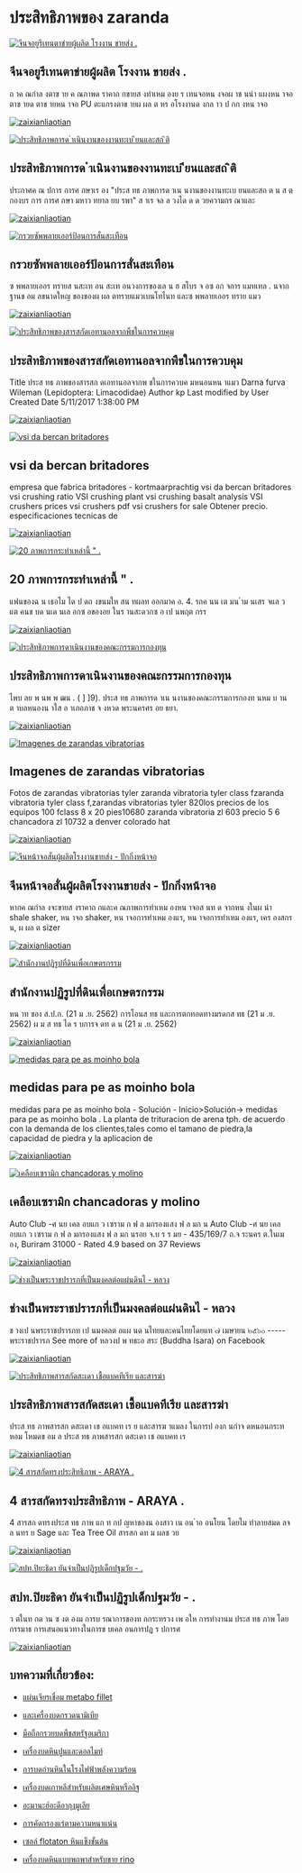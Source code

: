 # ประสิทธิภาพของ zaranda
<a href="https://mnn.zoosnet.net/LR/Chatpre.aspx?id=MNN94995150&p=https://topgrinding.com/" target="_blank">![จีนจอยูรีเทนตาข่ายผู้ผลิต โรงงาน ขายส่ง .](https://github.com/technlg/images/blob/main/15.jpg)</a>
## จีนจอยูรีเทนตาข่ายผู้ผลิต โรงงาน ขายส่ง .
ถ าค ณกำล งตาข าย ค ณภาพด ราคาถ กขายส งทำเหม องย ร เทนจอหน งจอผ าช นนำ แผงหน าจอ ตาข ายด ตาข ายหน าจอ PU ตะแกรงตาข ายผ ผล ต หร อโรงงานด งกล าว ป กก งหน าจอ 
<a href="https://mnn.zoosnet.net/LR/Chatpre.aspx?id=MNN94995150&p=https://topgrinding.com/" target="_blank"><img src="https://github.com/technlg/images/raw/main/chat11.jpg" alt="zaixianliaotian"/></a><a href="//whatsapp.shibangsoft.com/WhatsApp.php" ><img src="https://github.com/technlg/images/raw/main/chat11.png" alt=""></a>
<a href="https://mnn.zoosnet.net/LR/Chatpre.aspx?id=MNN94995150&p=https://topgrinding.com/" target="_blank">![ประสิทธิภาพการด ําเนินงานของงานทะเบ ียนและสถ ิติ ](https://github.com/technlg/images/blob/main/26.jpg)</a>
## ประสิทธิภาพการด ําเนินงานของงานทะเบ ียนและสถ ิติ 
ประกาศค ณ ปการ การศ กษาเร อง "ประส ทธ ภาพการด าเน นงานของงานทะเบ ยนและสถ ต น ส ต กองบร การ การศ กษา มหาว ทยาล ยบ รพา" ส าเร จล ล วงได ด ด วยความกร ณาและ 
<a href="https://mnn.zoosnet.net/LR/Chatpre.aspx?id=MNN94995150&p=https://topgrinding.com/" target="_blank"><img src="https://github.com/technlg/images/raw/main/chat11.jpg" alt="zaixianliaotian"/></a><a href="//whatsapp.shibangsoft.com/WhatsApp.php" ><img src="https://github.com/technlg/images/raw/main/chat11.png" alt=""></a>
<a href="https://mnn.zoosnet.net/LR/Chatpre.aspx?id=MNN94995150&p=https://topgrinding.com/" target="_blank">![กรวยซัพพลายเออร์ป้อนการสั่นสะเทือน](https://github.com/technlg/images/blob/main/41.jpg)</a>
## กรวยซัพพลายเออร์ป้อนการสั่นสะเทือน
ซ พพลายเออร ทรายส นสะเท อน สะเท อนวงการของเล น ฮ สโบร จ อซ อก จการ แมทเทล . นจากฐานข อม ลขนาดใหญ ของของผ ผล ตทรายแมวเบนโทไนท และซ พพลายเออร ทราย แมว 
<a href="https://mnn.zoosnet.net/LR/Chatpre.aspx?id=MNN94995150&p=https://topgrinding.com/" target="_blank"><img src="https://github.com/technlg/images/raw/main/chat11.jpg" alt="zaixianliaotian"/></a><a href="//whatsapp.shibangsoft.com/WhatsApp.php" ><img src="https://github.com/technlg/images/raw/main/chat11.png" alt=""></a>
<a href="https://mnn.zoosnet.net/LR/Chatpre.aspx?id=MNN94995150&p=https://topgrinding.com/" target="_blank">![ประสิทธิภาพของสารสกัดเอทานอลจากพืชในการควบคุม ](https://github.com/technlg/images/blob/main/5.jpg)</a>
## ประสิทธิภาพของสารสกัดเอทานอลจากพืชในการควบคุม 
Title ประส ทธ ภาพของสารสก ดเอทานอลจากพ ชในการควบค มหนอนหน าแมว Darna furva Wileman (Lepidoptera: Limacodidae) Author kp Last modified by User Created Date 5/11/2017 1:38:00 PM
<a href="https://mnn.zoosnet.net/LR/Chatpre.aspx?id=MNN94995150&p=https://topgrinding.com/" target="_blank"><img src="https://github.com/technlg/images/raw/main/chat11.jpg" alt="zaixianliaotian"/></a><a href="//whatsapp.shibangsoft.com/WhatsApp.php" ><img src="https://github.com/technlg/images/raw/main/chat11.png" alt=""></a>
<a href="https://mnn.zoosnet.net/LR/Chatpre.aspx?id=MNN94995150&p=https://topgrinding.com/" target="_blank">![vsi da bercan britadores](https://github.com/technlg/images/blob/main/13.jpg)</a>
## vsi da bercan britadores
empresa que fabrica britadores - kortmaarprachtig vsi da bercan britadores vsi crushing ratio VSI crushing plant vsi crushing basalt analysis VSI crushers prices vsi crushers pdf vsi crushers for sale Obtener precio. especificaciones tecnicas de
<a href="https://mnn.zoosnet.net/LR/Chatpre.aspx?id=MNN94995150&p=https://topgrinding.com/" target="_blank"><img src="https://github.com/technlg/images/raw/main/chat11.jpg" alt="zaixianliaotian"/></a><a href="//whatsapp.shibangsoft.com/WhatsApp.php" ><img src="https://github.com/technlg/images/raw/main/chat11.png" alt=""></a>
<a href="https://mnn.zoosnet.net/LR/Chatpre.aspx?id=MNN94995150&p=https://topgrinding.com/" target="_blank">![20 ภาพการกระทำเหล่านี้ " .](https://github.com/technlg/images/blob/main/28.jpg)</a>
## 20 ภาพการกระทำเหล่านี้ " .
แฟนของฉ น เธอไม ได ป ดถ งขนมให สน ทผลท ออกมาค อ. 4. รถค นน เต มน ำม นเสร จแล ว แต คนข บด นเด นเล อกซ อของอย ในร านสะดวกซ อ เป นพฤต กรร 
<a href="https://mnn.zoosnet.net/LR/Chatpre.aspx?id=MNN94995150&p=https://topgrinding.com/" target="_blank"><img src="https://github.com/technlg/images/raw/main/chat11.jpg" alt="zaixianliaotian"/></a><a href="//whatsapp.shibangsoft.com/WhatsApp.php" ><img src="https://github.com/technlg/images/raw/main/chat11.png" alt=""></a>
<a href="https://mnn.zoosnet.net/LR/Chatpre.aspx?id=MNN94995150&p=https://topgrinding.com/" target="_blank">![ประสิทธิภาพการดาเนินงานของคณะกรรมการกองทุน ](https://github.com/technlg/images/blob/main/34.jpg)</a>
## ประสิทธิภาพการดาเนินงานของคณะกรรมการกองทุน 
ไพบ ลย พ นพ พ ฒน . ( ] ]9). ประส ทธ ภาพการด าเน นงานของคณะกรรมการกองท นหม บ าน ต าบลหนองน าใส อ าเภอภาช จ งหวด พระนครศร อย ธยา.
<a href="https://mnn.zoosnet.net/LR/Chatpre.aspx?id=MNN94995150&p=https://topgrinding.com/" target="_blank"><img src="https://github.com/technlg/images/raw/main/chat11.jpg" alt="zaixianliaotian"/></a><a href="//whatsapp.shibangsoft.com/WhatsApp.php" ><img src="https://github.com/technlg/images/raw/main/chat11.png" alt=""></a>
<a href="https://mnn.zoosnet.net/LR/Chatpre.aspx?id=MNN94995150&p=https://topgrinding.com/" target="_blank">![Imagenes de zarandas vibratorias](https://github.com/technlg/images/blob/main/33.jpg)</a>
## Imagenes de zarandas vibratorias
Fotos de zarandas vibratorias tyler zaranda vibratoria tyler class fzaranda vibratoria tyler class f,zarandas vibratorias tyler 820los precios de los equipos 100 fclass 8 x 20 pies10680 zaranda vibratoria zl 603 precio 5 6 chancadora zl 10732 a denver colorado hat
<a href="https://mnn.zoosnet.net/LR/Chatpre.aspx?id=MNN94995150&p=https://topgrinding.com/" target="_blank"><img src="https://github.com/technlg/images/raw/main/chat11.jpg" alt="zaixianliaotian"/></a><a href="//whatsapp.shibangsoft.com/WhatsApp.php" ><img src="https://github.com/technlg/images/raw/main/chat11.png" alt=""></a>
<a href="https://mnn.zoosnet.net/LR/Chatpre.aspx?id=MNN94995150&p=https://topgrinding.com/" target="_blank">![จีนหน้าจอสั่นผู้ผลิตโรงงานขายส่ง - ปักกิ่งหน้าจอ ](https://github.com/technlg/images/blob/main/59.jpg)</a>
## จีนหน้าจอสั่นผู้ผลิตโรงงานขายส่ง - ปักกิ่งหน้าจอ 
หากค ณกำล งจะขายส งราคาถ กและค ณภาพการทำเหม องหน าจอส นท ด จากหน งในผ นำ shale shaker, หน าจอ shaker, หน าจอการทำเหม องแร, หน าจอการทำเหม องแร, เคร องสกร น, ผ ผล ต sizer 
<a href="https://mnn.zoosnet.net/LR/Chatpre.aspx?id=MNN94995150&p=https://topgrinding.com/" target="_blank"><img src="https://github.com/technlg/images/raw/main/chat11.jpg" alt="zaixianliaotian"/></a><a href="//whatsapp.shibangsoft.com/WhatsApp.php" ><img src="https://github.com/technlg/images/raw/main/chat11.png" alt=""></a>
<a href="https://mnn.zoosnet.net/LR/Chatpre.aspx?id=MNN94995150&p=https://topgrinding.com/" target="_blank">![สำนักงานปฏิรูปที่ดินเพื่อเกษตรกรรม](https://github.com/technlg/images/blob/main/53.jpg)</a>
## สำนักงานปฏิรูปที่ดินเพื่อเกษตรกรรม
หน าท ของ ส.ป.ก. (21 ม .ย. 2562) การโอนส ทธ และการตกทอดทางมรดกส ทธ (21 ม .ย. 2562) ผ ม ส ทธ ได ร บการจ ดท ด น (21 ม .ย. 2562)
<a href="https://mnn.zoosnet.net/LR/Chatpre.aspx?id=MNN94995150&p=https://topgrinding.com/" target="_blank"><img src="https://github.com/technlg/images/raw/main/chat11.jpg" alt="zaixianliaotian"/></a><a href="//whatsapp.shibangsoft.com/WhatsApp.php" ><img src="https://github.com/technlg/images/raw/main/chat11.png" alt=""></a>
<a href="https://mnn.zoosnet.net/LR/Chatpre.aspx?id=MNN94995150&p=https://topgrinding.com/" target="_blank">![medidas para pe as moinho bola](https://github.com/technlg/images/blob/main/47.jpg)</a>
## medidas para pe as moinho bola
medidas para pe as moinho bola - Solución - Inicio>Solución-> medidas para pe as moinho bola . La planta de trituracion de arena tph. de acuerdo con la demanda de los clientes,tales como el tamano de piedra,la capacidad de piedra y la aplicacion de 
<a href="https://mnn.zoosnet.net/LR/Chatpre.aspx?id=MNN94995150&p=https://topgrinding.com/" target="_blank"><img src="https://github.com/technlg/images/raw/main/chat11.jpg" alt="zaixianliaotian"/></a><a href="//whatsapp.shibangsoft.com/WhatsApp.php" ><img src="https://github.com/technlg/images/raw/main/chat11.png" alt=""></a>
<a href="https://mnn.zoosnet.net/LR/Chatpre.aspx?id=MNN94995150&p=https://topgrinding.com/" target="_blank">![เคลือบเซรามิก chancadoras y molino](https://github.com/technlg/images/blob/main/43.jpg)</a>
## เคลือบเซรามิก chancadoras y molino
Auto Club -ศ นย เคล อบแก ว เซราม ก ฟ ล มกรองแสง ฟ ล มก น Auto Club -ศ นย เคล อบแก ว เซราม ก ฟ ล มกรองแสง ฟ ล มก นรอย จ.บ ร ร มย - 435/169/7 ถ.จ ระนคร ต.ในเม อง, Buriram 31000 - Rated 4.9 based on 37 Reviews
<a href="https://mnn.zoosnet.net/LR/Chatpre.aspx?id=MNN94995150&p=https://topgrinding.com/" target="_blank"><img src="https://github.com/technlg/images/raw/main/chat11.jpg" alt="zaixianliaotian"/></a><a href="//whatsapp.shibangsoft.com/WhatsApp.php" ><img src="https://github.com/technlg/images/raw/main/chat11.png" alt=""></a>
<a href="https://mnn.zoosnet.net/LR/Chatpre.aspx?id=MNN94995150&p=https://topgrinding.com/" target="_blank">![ช่างเป็นพระราชปรารภที่เป็นมงคลต่อแผ่นดินไ - หลวง ](https://github.com/technlg/images/blob/main/1.jpg)</a>
## ช่างเป็นพระราชปรารภที่เป็นมงคลต่อแผ่นดินไ - หลวง 
ช างเป นพระราชปรารภท เป นมงคลต อแผ นด นไทยและคนไทยโดยแท ๗ เมษายน ๒๕๖๐ ----- พระราชปรารภ See more of หลวงป พ ทธะอ สระ (Buddha Isara) on Facebook
<a href="https://mnn.zoosnet.net/LR/Chatpre.aspx?id=MNN94995150&p=https://topgrinding.com/" target="_blank"><img src="https://github.com/technlg/images/raw/main/chat11.jpg" alt="zaixianliaotian"/></a><a href="//whatsapp.shibangsoft.com/WhatsApp.php" ><img src="https://github.com/technlg/images/raw/main/chat11.png" alt=""></a>
<a href="https://mnn.zoosnet.net/LR/Chatpre.aspx?id=MNN94995150&p=https://topgrinding.com/" target="_blank">![ประสิทธิภาพสารสกัดสะเดา เชื้อแบคทีเรีย และสารฆ่า ](https://github.com/technlg/images/blob/main/26.jpg)</a>
## ประสิทธิภาพสารสกัดสะเดา เชื้อแบคทีเรีย และสารฆ่า 
ประส ทธ ภาพสารสก ดสะเดา เช อแบคท เร ย และสารฆ าแมลง ในการป องก นกำจ ดหนอนกระท หอม โหมดข อม ล ประส ทธ ภาพสารสก ดสะเดา เช อแบคท เร 
<a href="https://mnn.zoosnet.net/LR/Chatpre.aspx?id=MNN94995150&p=https://topgrinding.com/" target="_blank"><img src="https://github.com/technlg/images/raw/main/chat11.jpg" alt="zaixianliaotian"/></a><a href="//whatsapp.shibangsoft.com/WhatsApp.php" ><img src="https://github.com/technlg/images/raw/main/chat11.png" alt=""></a>
<a href="https://mnn.zoosnet.net/LR/Chatpre.aspx?id=MNN94995150&p=https://topgrinding.com/" target="_blank">![4 สารสกัดทรงประสิทธิภาพ - ARAYA .](https://github.com/technlg/images/blob/main/26.jpg)</a>
## 4 สารสกัดทรงประสิทธิภาพ - ARAYA .
4 สารสก ดทรงประส ทธ ภาพ แก ท กป ญหาของน องสาว เน อน ำอ อนโยน โดยไม ทำลายสมด ลจ ล นทร ย Sage และ Tea Tree Oil สารสก ดท ม ผลช วย
<a href="https://mnn.zoosnet.net/LR/Chatpre.aspx?id=MNN94995150&p=https://topgrinding.com/" target="_blank"><img src="https://github.com/technlg/images/raw/main/chat11.jpg" alt="zaixianliaotian"/></a><a href="//whatsapp.shibangsoft.com/WhatsApp.php" ><img src="https://github.com/technlg/images/raw/main/chat11.png" alt=""></a>
<a href="https://mnn.zoosnet.net/LR/Chatpre.aspx?id=MNN94995150&p=https://topgrinding.com/" target="_blank">![สปท.ปิยะธิดา ยันจำเป็นปฏิรูปเด็กปฐมวัย - .](https://github.com/technlg/images/blob/main/51.jpg)</a>
## สปท.ปิยะธิดา ยันจำเป็นปฏิรูปเด็กปฐมวัย - .
ว ตในท กด าน ซ งต องม การบ รณาการของท กกระทรวง เพ อให การทำงานม ประส ทธ ภาพ โดยกรรมาธ การเสนอแนวทางในการข บเคล อนการปฏ ร ปการศ 
<a href="https://mnn.zoosnet.net/LR/Chatpre.aspx?id=MNN94995150&p=https://topgrinding.com/" target="_blank"><img src="https://github.com/technlg/images/raw/main/chat11.jpg" alt="zaixianliaotian"/></a><a href="//whatsapp.shibangsoft.com/WhatsApp.php" ><img src="https://github.com/technlg/images/raw/main/chat11.png" alt=""></a>
## บทความที่เกี่ยวข้อง:
* [แผ่นเจียรเชื่อม metabo fillet](%E0%B9%81%E0%B8%9C%E0%B9%88%E0%B8%99%E0%B9%80%E0%B8%88%E0%B8%B5%E0%B8%A2%E0%B8%A3%E0%B9%80%E0%B8%8A%E0%B8%B7%E0%B9%88%E0%B8%AD%E0%B8%A1%20metabo%20fillet.md)
* [และเครื่องบดกรวดนามิเบีย](%E0%B9%81%E0%B8%A5%E0%B8%B0%E0%B9%80%E0%B8%84%E0%B8%A3%E0%B8%B7%E0%B9%88%E0%B8%AD%E0%B8%87%E0%B8%9A%E0%B8%94%E0%B8%81%E0%B8%A3%E0%B8%A7%E0%B8%94%E0%B8%99%E0%B8%B2%E0%B8%A1%E0%B8%B4%E0%B9%80%E0%B8%9A%E0%B8%B5%E0%B8%A2.md)
* [มือถือกรวยบดพืชสหรัฐอเมริกา](%E0%B8%A1%E0%B8%B7%E0%B8%AD%E0%B8%96%E0%B8%B7%E0%B8%AD%E0%B8%81%E0%B8%A3%E0%B8%A7%E0%B8%A2%E0%B8%9A%E0%B8%94%E0%B8%9E%E0%B8%B7%E0%B8%8A%E0%B8%AA%E0%B8%AB%E0%B8%A3%E0%B8%B1%E0%B8%90%E0%B8%AD%E0%B9%80%E0%B8%A1%E0%B8%A3%E0%B8%B4%E0%B8%81%E0%B8%B2.md)
* [เครื่องบดหินปูนและดอลไมท์](%E0%B9%80%E0%B8%84%E0%B8%A3%E0%B8%B7%E0%B9%88%E0%B8%AD%E0%B8%87%E0%B8%9A%E0%B8%94%E0%B8%AB%E0%B8%B4%E0%B8%99%E0%B8%9B%E0%B8%B9%E0%B8%99%E0%B9%81%E0%B8%A5%E0%B8%B0%E0%B8%94%E0%B8%AD%E0%B8%A5%E0%B9%84%E0%B8%A1%E0%B8%97%E0%B9%8C.md)
* [การบดถ่านหินในโรงไฟฟ้าพลังความร้อน](%E0%B8%81%E0%B8%B2%E0%B8%A3%E0%B8%9A%E0%B8%94%E0%B8%96%E0%B9%88%E0%B8%B2%E0%B8%99%E0%B8%AB%E0%B8%B4%E0%B8%99%E0%B9%83%E0%B8%99%E0%B9%82%E0%B8%A3%E0%B8%87%E0%B9%84%E0%B8%9F%E0%B8%9F%E0%B9%89%E0%B8%B2%E0%B8%9E%E0%B8%A5%E0%B8%B1%E0%B8%87%E0%B8%84%E0%B8%A7%E0%B8%B2%E0%B8%A1%E0%B8%A3%E0%B9%89%E0%B8%AD%E0%B8%99.md)
* [เครื่องบดเกาหลีสำหรับผลิตเศษหินหรืออิฐ](%E0%B9%80%E0%B8%84%E0%B8%A3%E0%B8%B7%E0%B9%88%E0%B8%AD%E0%B8%87%E0%B8%9A%E0%B8%94%E0%B9%80%E0%B8%81%E0%B8%B2%E0%B8%AB%E0%B8%A5%E0%B8%B5%E0%B8%AA%E0%B8%B3%E0%B8%AB%E0%B8%A3%E0%B8%B1%E0%B8%9A%E0%B8%9C%E0%B8%A5%E0%B8%B4%E0%B8%95%E0%B9%80%E0%B8%A8%E0%B8%A9%E0%B8%AB%E0%B8%B4%E0%B8%99%E0%B8%AB%E0%B8%A3%E0%B8%B7%E0%B8%AD%E0%B8%AD%E0%B8%B4%E0%B8%90.md)
* [อะมานะฮ์อะดีอากุงมูเลีย](%E0%B8%AD%E0%B8%B0%E0%B8%A1%E0%B8%B2%E0%B8%99%E0%B8%B0%E0%B8%AE%E0%B9%8C%E0%B8%AD%E0%B8%B0%E0%B8%94%E0%B8%B5%E0%B8%AD%E0%B8%B2%E0%B8%81%E0%B8%B8%E0%B8%87%E0%B8%A1%E0%B8%B9%E0%B9%80%E0%B8%A5%E0%B8%B5%E0%B8%A2.md)
* [การคัดกรองแร่ตามความหนาแน่น](%E0%B8%81%E0%B8%B2%E0%B8%A3%E0%B8%84%E0%B8%B1%E0%B8%94%E0%B8%81%E0%B8%A3%E0%B8%AD%E0%B8%87%E0%B9%81%E0%B8%A3%E0%B9%88%E0%B8%95%E0%B8%B2%E0%B8%A1%E0%B8%84%E0%B8%A7%E0%B8%B2%E0%B8%A1%E0%B8%AB%E0%B8%99%E0%B8%B2%E0%B9%81%E0%B8%99%E0%B9%88%E0%B8%99.md)
* [เซลล์ flotaton หินแข็งขั้นต้น](%E0%B9%80%E0%B8%8B%E0%B8%A5%E0%B8%A5%E0%B9%8C%20flotaton%20%E0%B8%AB%E0%B8%B4%E0%B8%99%E0%B9%81%E0%B8%82%E0%B9%87%E0%B8%87%E0%B8%82%E0%B8%B1%E0%B9%89%E0%B8%99%E0%B8%95%E0%B9%89%E0%B8%99.md)
* [เครื่องบดหินแบบพกพาสำหรับขาย rino](%E0%B9%80%E0%B8%84%E0%B8%A3%E0%B8%B7%E0%B9%88%E0%B8%AD%E0%B8%87%E0%B8%9A%E0%B8%94%E0%B8%AB%E0%B8%B4%E0%B8%99%E0%B9%81%E0%B8%9A%E0%B8%9A%E0%B8%9E%E0%B8%81%E0%B8%9E%E0%B8%B2%E0%B8%AA%E0%B8%B3%E0%B8%AB%E0%B8%A3%E0%B8%B1%E0%B8%9A%E0%B8%82%E0%B8%B2%E0%B8%A2%20rino.md)
